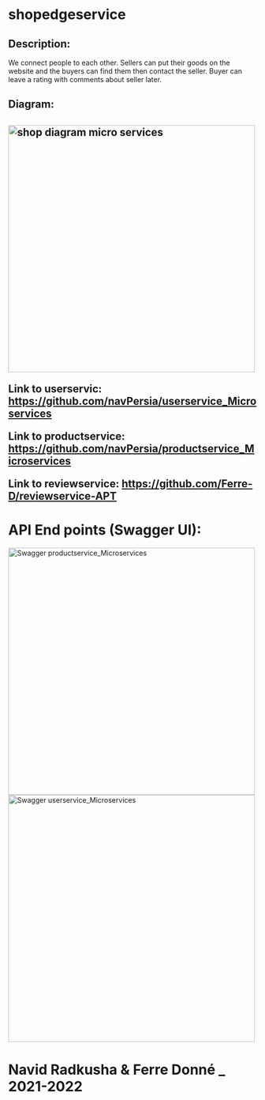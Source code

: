 # shopedgeservice

<h2> Description: </h2>
<p>
We connect people to each other. Sellers can put their goods on the website and the buyers can find them then contact the seller. Buyer can leave a rating with comments about seller later.
</p>

<h2>Diagram:<h2>
<img src="http://84.197.114.65/images/diagrammicroservices.jpg" alt="shop diagram micro services" width="500">

<p>Link to userservic: <a href="https://github.com/navPersia/userservice_Microsermicroservicesvices">https://github.com/navPersia/userservice_Microservices</a></p>
<p>Link to productservice: <a href="https://github.com/navPersia/productservice_Microservices">https://github.com/navPersia/productservice_Microservices</a></p>
<p>Link to reviewservice: <a href="https://github.com/Ferre-D/reviewservice-APT">https://github.com/Ferre-D/reviewservice-APT</a></p>

# API End points (Swagger UI):
<img src="http://84.197.114.65/images/swagger-1.jpg" alt="Swagger productservice_Microservices" width="500">
<img src="http://84.197.114.65/images/swagger-2.jpg" alt="Swagger userservice_Microservices" width="500">


# Navid Radkusha & Ferre Donné _ 2021-2022
